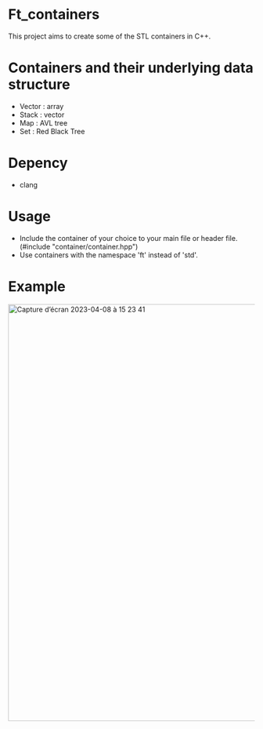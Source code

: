 # Ft_containers
This project aims to create some of the STL containers in C++.

# Containers and their underlying data structure 
  * Vector : array
  * Stack : vector
  * Map : AVL tree
  * Set : Red Black Tree
  
# Depency
  * clang
 
# Usage
  * Include the container of your choice to your main file or header file. (#include "container/container.hpp")
  * Use containers with the namespace 'ft' instead of 'std'.

# Example
<img width="850" alt="Capture d’écran 2023-04-08 à 15 23 41" src="https://user-images.githubusercontent.com/96997041/230729413-a4d706ab-3aab-4109-b928-7747c36fd1bc.png">
